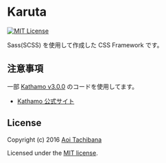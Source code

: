 # Karuta

[![MIT License](https://img.shields.io/badge/license-MIT-blue.svg?style=flat-square)](LICENSE)

Sass(SCSS) を使用して作成した CSS Framework です。

## 注意事項

一部 [Kathamo v3.0.0](https://git.io/vXIbR) のコードを使用してます。
- [Kathamo 公式サイト](https://git.io/vXIbu)

## License

Copyright (c) 2016 [Aoi Tachibana](https://ress.mit-license.org/2016)

Licensed under the [MIT license](LICENSE).
